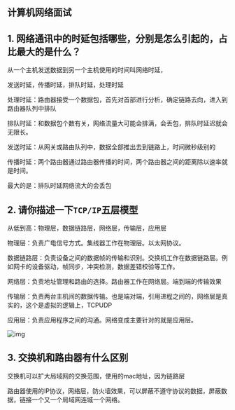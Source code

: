 ## 计算机网络面试

## 1. 网络通讯中的**时延**包括哪些，分别是怎么引起的，占比最大的是什么？

从一个主机发送数据到另一个主机使用的时间叫网络时延，

发送时延，传播时延，排队时延，处理时延

处理时延：路由器接受一个数据包，首先对首部进行分析，确定链路去向，进入到路由器队列中排队

排队时延：和数据包个数有关，网络流量大可能会排满，会丢包，排队时延迟就会无限长。

发送时延：从网关或路由队列中，数据全部推出去到链路上，时间微秒级别的

传播时延：两个路由器通过路由器传播的时间，两个路由器之间的距离除以速率就是时间。

最大的是：排队时延网络流大的会丢包

## 2. 请你描述一下`TCP/IP`五层模型

从低到高：物理层，数据链路层，网络层，传输层，应用层

物理层：负责广电信号方式。集线器工作在物理层。以太网协议。

数据链路层：负责设备之间的数据帧的传输和识别。交换机工作在数据链路层。例如网卡的设备驱动，帧同步，冲突检测，数据差错校验等工作。

网络层：负责地址管理和路由的选择。路由器工作在网络层。端到端的传输效果

传输层：负责两台主机间的数据传输。也是端对端，引用进程之间的，网络层是真实的，这个是虚拟的逻辑上，TCPUDP

应用层：负责应用程序之间的沟通。网络变成主要针对的就是应用层。

![img](http://test-fangsong-imgsubmit.oss-cn-beijing.aliyuncs.com/img/20180827235251899)

## 3. 交换机和路由器有什么区别

交换机可以扩大局域网的交换范围，使用的mac地址，因为链路层

路由器使用的IP协议，网络层，防火墙效果，可以屏蔽不遵守协议的数据，屏蔽数据，链接一个又一个局域网连城一个网络。